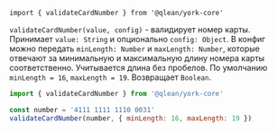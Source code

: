 `import { validateCardNumber } from '@qlean/york-core'`

`validateCardNumber(value, config)` - валидирует номер карты. Принимает `value: String` и опционально `config: Object`. В конфиг можно передать `minLength: Number` и `maxLength: Number`, которые отвечают за минимальную и максимальную длину номера карты соответственно. Учитывается длина без пробелов. По умолчанию `minLength = 16`, `maxLength = 19`. Возвращает `Boolean`.

```js static
import { validateCardNumber } from '@qlean/york-core'

const number = '4111 1111 1110 0031'
validateCardNumber(number, { minLength: 16, maxLength: 19 })
```
